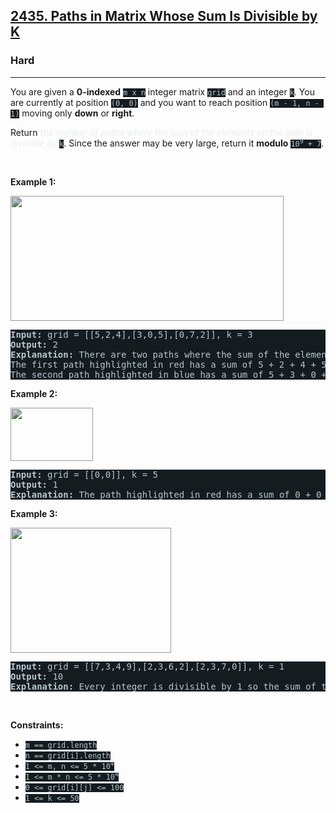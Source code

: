 <h2><a href="https://leetcode.com/problems/paths-in-matrix-whose-sum-is-divisible-by-k/">2435. Paths in Matrix Whose Sum Is Divisible by K</a></h2><h3>Hard</h3><hr><div><p>You are given a <strong>0-indexed</strong> <code style="background-color: rgb(20, 28, 32) !important; color: rgb(183, 198, 206) !important;">m x n</code> integer matrix <code style="background-color: rgb(20, 28, 32) !important; color: rgb(183, 198, 206) !important;">grid</code> and an integer <code style="background-color: rgb(20, 28, 32) !important; color: rgb(183, 198, 206) !important;">k</code>. You are currently at position <code style="background-color: rgb(20, 28, 32) !important; color: rgb(183, 198, 206) !important;">(0, 0)</code> and you want to reach position <code style="background-color: rgb(20, 28, 32) !important; color: rgb(183, 198, 206) !important;">(m - 1, n - 1)</code> moving only <strong>down</strong> or <strong>right</strong>.</p>

<p>Return<em style="color: rgb(234, 238, 241) !important;"> the number of paths where the sum of the elements on the path is divisible by </em><code style="background-color: rgb(20, 28, 32) !important; color: rgb(183, 198, 206) !important;">k</code>. Since the answer may be very large, return it <strong>modulo</strong> <code style="background-color: rgb(20, 28, 32) !important; color: rgb(183, 198, 206) !important;">10<sup>9</sup> + 7</code>.</p>

<p>&nbsp;</p>
<p><strong>Example 1:</strong></p>
<img src="https://assets.leetcode.com/uploads/2022/08/13/image-20220813183124-1.png" style="width: 437px; height: 200px; filter: saturate(0.9) brightness(0.8);">
<pre style="background-color: rgb(20, 28, 32) !important; color: rgb(183, 198, 206) !important;"><strong>Input:</strong> grid = [[5,2,4],[3,0,5],[0,7,2]], k = 3
<strong>Output:</strong> 2
<strong>Explanation:</strong> There are two paths where the sum of the elements on the path is divisible by k.
The first path highlighted in red has a sum of 5 + 2 + 4 + 5 + 2 = 18 which is divisible by 3.
The second path highlighted in blue has a sum of 5 + 3 + 0 + 5 + 2 = 15 which is divisible by 3.
</pre>

<p><strong>Example 2:</strong></p>
<img src="https://assets.leetcode.com/uploads/2022/08/17/image-20220817112930-3.png" style="height: 85px; width: 132px; filter: saturate(0.9) brightness(0.8);">
<pre style="background-color: rgb(20, 28, 32) !important; color: rgb(183, 198, 206) !important;"><strong>Input:</strong> grid = [[0,0]], k = 5
<strong>Output:</strong> 1
<strong>Explanation:</strong> The path highlighted in red has a sum of 0 + 0 = 0 which is divisible by 5.
</pre>

<p><strong>Example 3:</strong></p>
<img src="https://assets.leetcode.com/uploads/2022/08/12/image-20220812224605-3.png" style="width: 257px; height: 200px; filter: saturate(0.9) brightness(0.8);">
<pre style="background-color: rgb(20, 28, 32) !important; color: rgb(183, 198, 206) !important;"><strong>Input:</strong> grid = [[7,3,4,9],[2,3,6,2],[2,3,7,0]], k = 1
<strong>Output:</strong> 10
<strong>Explanation:</strong> Every integer is divisible by 1 so the sum of the elements on every possible path is divisible by k.
</pre>

<p>&nbsp;</p>
<p><strong>Constraints:</strong></p>

<ul>
	<li><code style="background-color: rgb(20, 28, 32) !important; color: rgb(183, 198, 206) !important;">m == grid.length</code></li>
	<li><code style="background-color: rgb(20, 28, 32) !important; color: rgb(183, 198, 206) !important;">n == grid[i].length</code></li>
	<li><code style="background-color: rgb(20, 28, 32) !important; color: rgb(183, 198, 206) !important;">1 &lt;= m, n &lt;= 5 * 10<sup>4</sup></code></li>
	<li><code style="background-color: rgb(20, 28, 32) !important; color: rgb(183, 198, 206) !important;">1 &lt;= m * n &lt;= 5 * 10<sup>4</sup></code></li>
	<li><code style="background-color: rgb(20, 28, 32) !important; color: rgb(183, 198, 206) !important;">0 &lt;= grid[i][j] &lt;= 100</code></li>
	<li><code style="background-color: rgb(20, 28, 32) !important; color: rgb(183, 198, 206) !important;">1 &lt;= k &lt;= 50</code></li>
</ul>
</div>